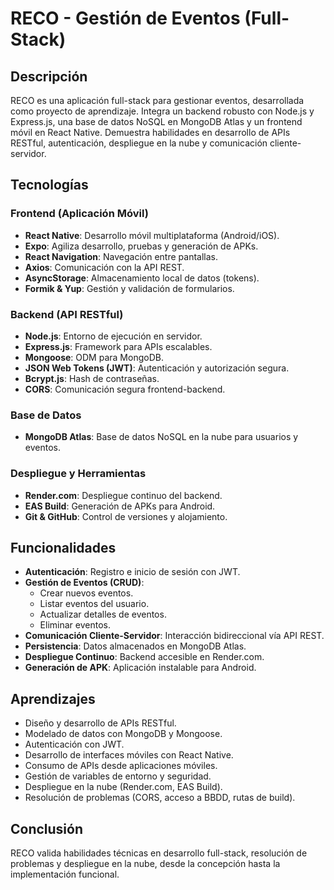 # RECO - Gestión de Eventos (Full-Stack)

## Descripción
RECO es una aplicación full-stack para gestionar eventos, desarrollada como proyecto de aprendizaje. Integra un backend robusto con Node.js y Express.js, una base de datos NoSQL en MongoDB Atlas y un frontend móvil en React Native. Demuestra habilidades en desarrollo de APIs RESTful, autenticación, despliegue en la nube y comunicación cliente-servidor.

## Tecnologías

### Frontend (Aplicación Móvil)
- **React Native**: Desarrollo móvil multiplataforma (Android/iOS).
- **Expo**: Agiliza desarrollo, pruebas y generación de APKs.
- **React Navigation**: Navegación entre pantallas.
- **Axios**: Comunicación con la API REST.
- **AsyncStorage**: Almacenamiento local de datos (tokens).
- **Formik & Yup**: Gestión y validación de formularios.

### Backend (API RESTful)
- **Node.js**: Entorno de ejecución en servidor.
- **Express.js**: Framework para APIs escalables.
- **Mongoose**: ODM para MongoDB.
- **JSON Web Tokens (JWT)**: Autenticación y autorización segura.
- **Bcrypt.js**: Hash de contraseñas.
- **CORS**: Comunicación segura frontend-backend.

### Base de Datos
- **MongoDB Atlas**: Base de datos NoSQL en la nube para usuarios y eventos.

### Despliegue y Herramientas
- **Render.com**: Despliegue continuo del backend.
- **EAS Build**: Generación de APKs para Android.
- **Git & GitHub**: Control de versiones y alojamiento.

## Funcionalidades
- **Autenticación**: Registro e inicio de sesión con JWT.
- **Gestión de Eventos (CRUD)**:
  - Crear nuevos eventos.
  - Listar eventos del usuario.
  - Actualizar detalles de eventos.
  - Eliminar eventos.
- **Comunicación Cliente-Servidor**: Interacción bidireccional vía API REST.
- **Persistencia**: Datos almacenados en MongoDB Atlas.
- **Despliegue Continuo**: Backend accesible en Render.com.
- **Generación de APK**: Aplicación instalable para Android.

## Aprendizajes
- Diseño y desarrollo de APIs RESTful.
- Modelado de datos con MongoDB y Mongoose.
- Autenticación con JWT.
- Desarrollo de interfaces móviles con React Native.
- Consumo de APIs desde aplicaciones móviles.
- Gestión de variables de entorno y seguridad.
- Despliegue en la nube (Render.com, EAS Build).
- Resolución de problemas (CORS, acceso a BBDD, rutas de build).

## Conclusión
RECO valida habilidades técnicas en desarrollo full-stack, resolución de problemas y despliegue en la nube, desde la concepción hasta la implementación funcional.
